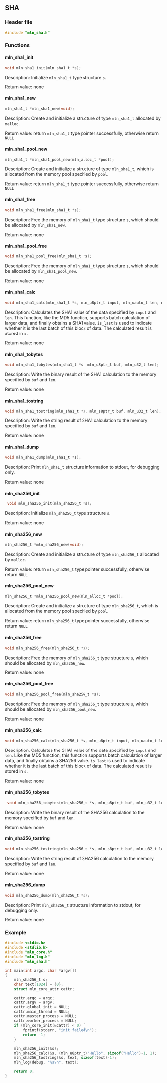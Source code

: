 ## SHA



### Header file

```c
#include "mln_sha.h"
```



### Functions



#### mln_sha1_init

```c
void mln_sha1_init(mln_sha1_t *s);
```

Description: Initialize `mln_sha1_t` type structure `s`.

Return value: none



#### mln_sha1_new

```c
mln_sha1_t *mln_sha1_new(void);
```

Description: Create and initialize a structure of type `mln_sha1_t` allocated by `malloc`.

Return value: return `mln_sha1_t` type pointer successfully, otherwise return `NULL`



#### mln_sha1_pool_new

```c
mln_sha1_t *mln_sha1_pool_new(mln_alloc_t *pool);
```

Description: Create and initialize a structure of type `mln_sha1_t`, which is allocated from the memory pool specified by `pool`.

Return value: return `mln_sha1_t` type pointer successfully, otherwise return `NULL`



#### mln_sha1_free

```c
void mln_sha1_free(mln_sha1_t *s);
```

Description: Free the memory of `mln_sha1_t` type structure `s`, which should be allocated by `mln_sha1_new`.

Return value: none



#### mln_sha1_pool_free

```c
void mln_sha1_pool_free(mln_sha1_t *s);
```

Description: Free the memory of `mln_sha1_t` type structure `s`, which should be allocated by `mln_sha1_pool_new`.

Return value: none



#### mln_sha1_calc

```c
void mln_sha1_calc(mln_sha1_t *s, mln_u8ptr_t input, mln_uauto_t len, mln_u32_t is_last);
```

Description: Calculates the SHA1 value of the data specified by `input` and `len`. This function, like the MD5 function, supports batch calculation of larger data, and finally obtains a SHA1 value. `is_last` is used to indicate whether it is the last batch of this block of data. The calculated result is stored in `s`.

Return value: none



#### mln_sha1_tobytes

```c
void mln_sha1_tobytes(mln_sha1_t *s, mln_u8ptr_t buf, mln_u32_t len);
```

Description: Write the binary result of the SHA1 calculation to the memory specified by `buf` and `len`.

Return value: none



#### mln_sha1_tostring

```c
void mln_sha1_tostring(mln_sha1_t *s, mln_s8ptr_t buf, mln_u32_t len);
```

Description: Write the string result of SHA1 calculation to the memory specified by `buf` and `len`.

Return value: none



#### mln_sha1_dump

```c
void mln_sha1_dump(mln_sha1_t *s);
```

Description: Print `mln_sha1_t` structure information to stdout, for debugging only.

Return value: none



#### mln_sha256_init

```c
 void mln_sha256_init(mln_sha256_t *s);
```

Description: Initialize `mln_sha256_t` type structure `s`.

Return value: none



#### mln_sha256_new

```c
mln_sha256_t *mln_sha256_new(void);
```

Description: Create and initialize a structure of type `mln_sha256_t` allocated by `malloc`.

Return value: return `mln_sha256_t` type pointer successfully, otherwise return `NULL`



#### mln_sha256_pool_new

```c
mln_sha256_t *mln_sha256_pool_new(mln_alloc_t *pool);
```

Description: Create and initialize a structure of type `mln_sha256_t`, which is allocated from the memory pool specified by `pool`.

Return value: return `mln_sha256_t` type pointer successfully, otherwise return `NULL`



#### mln_sha256_free

```c
void mln_sha256_free(mln_sha256_t *s);
```

Description: Free the memory of `mln_sha256_t` type structure `s`, which should be allocated by `mln_sha256_new`.

Return value: none



#### mln_sha256_pool_free

```c
void mln_sha256_pool_free(mln_sha256_t *s);
```

Description: Free the memory of `mln_sha256_t` type structure `s`, which should be allocated by `mln_sha256_pool_new`.

Return value: none



#### mln_sha256_calc

```c
void mln_sha256_calc(mln_sha256_t *s, mln_u8ptr_t input, mln_uauto_t len, mln_u32_t is_last);
```

Description: Calculates the SHA1 value of the data specified by `input` and `len`. Like the MD5 function, this function supports batch calculation of larger data, and finally obtains a SHA256 value. `is_last` is used to indicate whether it is the last batch of this block of data. The calculated result is stored in `s`.

Return value: none



#### mln_sha256_tobytes

```c
 void mln_sha256_tobytes(mln_sha256_t *s, mln_u8ptr_t buf, mln_u32_t len);
```

Description: Write the binary result of the SHA256 calculation to the memory specified by `buf` and `len`.

Return value: none



#### mln_sha256_tostring

```c
void mln_sha256_tostring(mln_sha256_t *s, mln_s8ptr_t buf, mln_u32_t len);
```

Description: Write the string result of SHA256 calculation to the memory specified by `buf` and `len`.

Return value: none



#### mln_sha256_dump

```c
void mln_sha256_dump(mln_sha256_t *s);
```

Description: Print `mln_sha256_t` structure information to stdout, for debugging only.

Return value: none



### Example

```c
#include <stdio.h>
#include <stdlib.h>
#include "mln_core.h"
#include "mln_log.h"
#include "mln_sha.h"

int main(int argc, char *argv[])
{
    mln_sha256_t s;
    char text[1024] = {0};
    struct mln_core_attr cattr;

    cattr.argc = argc;
    cattr.argv = argv;
    cattr.global_init = NULL;
    cattr.main_thread = NULL;
    cattr.master_process = NULL;
    cattr.worker_process = NULL;
    if (mln_core_init(&cattr) < 0) {
        fprintf(stderr, "init failed\n");
        return -1;
    }

    mln_sha256_init(&s);
    mln_sha256_calc(&s, (mln_u8ptr_t)"Hello", sizeof("Hello")-1, 1);
    mln_sha256_tostring(&s, text, sizeof(text)-1);
    mln_log(debug, "%s\n", text);

    return 0;
}
```

